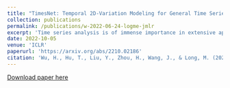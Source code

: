 ```yaml
---
title: "TimesNet: Temporal 2D-Variation Modeling for General Time Series Analysis"
collection: publications
permalink: /publications/w-2022-06-24-logme-jmlr
excerpt: 'Time series analysis is of immense importance in extensive applications, such as weather forecasting, anomaly detection, and action recognition. This paper focuses on temporal variation modeling, which is the common key problem of extensive analysis tasks. Previous methods attempt to accomplish this directly from the 1D time series, which is extremely challenging due to the intricate temporal patterns. Based on the observation of multi-periodicity in time series, we ravel out the complex temporal variations into the multiple intraperiod- and interperiod-variations. To tackle the limitations of 1D time series in representation capability, we extend the analysis of temporal variations into the 2D space by transforming the 1D time series into a set of 2D tensors based on multiple periods. This transformation can embed the intraperiod- and interperiod-variations into the columns and rows of the 2D tensors respectively, making the 2D-variations to be easily modeled by 2D kernels. Technically, we propose the TimesNet with TimesBlock as a task-general backbone for time series analysis. TimesBlock can discover the multi-periodicity adaptively and extract the complex temporal variations from transformed 2D tensors by a parameter-efficient inception block. Our proposed TimesNet achieves consistent state-of-the-art in five mainstream time series analysis tasks, including short- and long-term forecasting, imputation, classification, and anomaly detection. Code is available at: (https://github.com/thuml/TimesNet).'
date: 2022-10-05
venue: 'ICLR'
paperurl: 'https://arxiv.org/abs/2210.02186'
citation: 'Wu, H., Hu, T., Liu, Y., Zhou, H., Wang, J., & Long, M. (2022). TimesNet: Temporal 2D-Variation Modeling for General Time Series Analysis. ICLR 2022.'
---
```



[Download paper here](https://arxiv.org/pdf/2210.02186.pdf)
